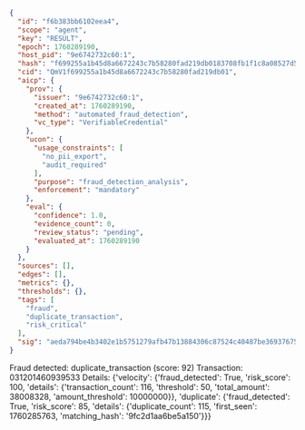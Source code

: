 ```json
{
  "id": "f6b383bb6102eea4",
  "scope": "agent",
  "key": "RESULT",
  "epoch": 1760289190,
  "host_pid": "9e6742732c60:1",
  "hash": "f699255a1b45d8a6672243c7b58280fad219db0183708fb1f1c8a08527d5a7a5",
  "cid": "QmV1f699255a1b45d8a6672243c7b58280fad219db01",
  "aicp": {
    "prov": {
      "issuer": "9e6742732c60:1",
      "created_at": 1760289190,
      "method": "automated_fraud_detection",
      "vc_type": "VerifiableCredential"
    },
    "ucon": {
      "usage_constraints": [
        "no_pii_export",
        "audit_required"
      ],
      "purpose": "fraud_detection_analysis",
      "enforcement": "mandatory"
    },
    "eval": {
      "confidence": 1.0,
      "evidence_count": 0,
      "review_status": "pending",
      "evaluated_at": 1760289190
    }
  },
  "sources": [],
  "edges": [],
  "metrics": {},
  "thresholds": {},
  "tags": [
    "fraud",
    "duplicate_transaction",
    "risk_critical"
  ],
  "sig": "aeda794be4b3402e1b5751279afb47b13884306c87524c40487be369376751b8"
}
```

Fraud detected: duplicate_transaction (score: 92)
Transaction: 031201460939533
Details: {'velocity': {'fraud_detected': True, 'risk_score': 100, 'details': {'transaction_count': 116, 'threshold': 50, 'total_amount': 38008328, 'amount_threshold': 10000000}}, 'duplicate': {'fraud_detected': True, 'risk_score': 85, 'details': {'duplicate_count': 115, 'first_seen': 1760285763, 'matching_hash': '9fc2d1aa6be5a150'}}}